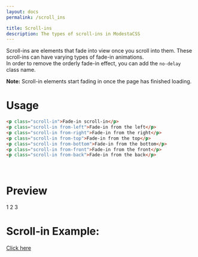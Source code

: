 ```yaml
---
layout: docs
permalink: /scroll_ins

title: Scroll-ins
description: The types of scroll-ins in ModestaCSS
---
```

Scroll-ins are elements that fade into view once you scroll into them. These scroll-ins can have varying types of fade-in animations.  
In order to remove the orderly fade-in effect, you can add the `no-delay` class name.

**Note:** Scroll-in elements start fading in once the page has finished loading.

# Usage
```html
<p class="scroll-in">Fade-in scroll-in</p>
<p class="scroll-in from-left">Fade-in from the left</p>
<p class="scroll-in from-right">Fade-in from the right</p>
<p class="scroll-in from-top">Fade-in from the top</p>
<p class="scroll-in from-bottom">Fade-in from the bottom</p>
<p class="scroll-in from-front">Fade-in from the front</p>
<p class="scroll-in from-back">Fade-in from the back</p>
```
<br>

# Preview
<div>
  <span class="label scroll-in">1</span>
  <span class="label scroll-in">2</span>
  <span class="label scroll-in">3</span>
</div>

# Scroll-in Example:
[Click here](../examples/scroll_in)